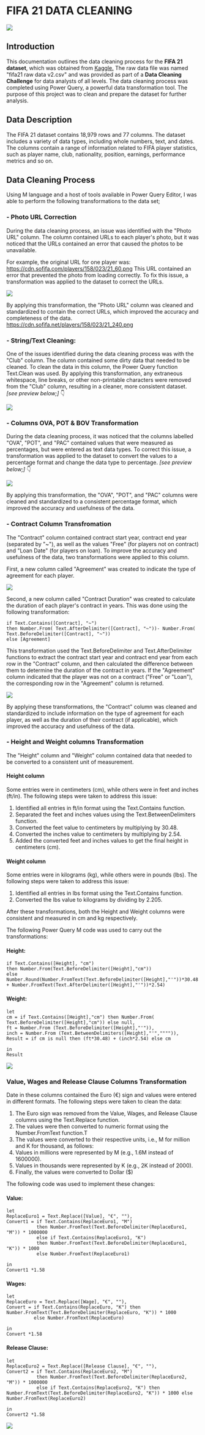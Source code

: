 # **FIFA 21 DATA CLEANING**

![](header1-03.jpg)
## Introduction
This documentation outlines the data cleaning process for the **FIFA 21 dataset**, which was obtained from [Kaggle.](https://www.kaggle.com/datasets/yagunnersya/fifa-21-messy-raw-dataset-for-cleaning-exploring) The raw data file was named "fifa21 raw data v2.csv" and was provided as part of a **Data Cleaning Challenge** for data analysts of all levels. The data cleaning process was completed using Power Query, a powerful data transformation tool. The purpose of this project was to clean and prepare the dataset for further analysis.

## Data Description
The FIFA 21 dataset contains 18,979 rows and 77 columns. The dataset includes a variety of data types, including whole numbers, text, and dates. The columns contain a range of information related to FIFA player statistics, such as player name, club, nationality, position, earnings, performance metrics and so on.

## Data Cleaning Process
Using M language and a host of tools available in Power Query Editor, I was able to perform the following transformations to the data set;

### - Photo URL Correction
During the data cleaning process, an issue was identified with the "Photo URL" column. The column contained URLs to each player's photo, but it was noticed that the URLs contained an error that caused the photos to be unavailable.

For example, the original URL for one player was:
https://cdn.sofifa.com/players/158/023/21_60.png
This URL contained an error that prevented the photo from loading correctly. To fix this issue, a transformation was applied to the dataset to correct the URLs.

![](PhotoURL.jpg)

By applying this transformation, the "Photo URL" column was cleaned and standardized to contain the correct URLs, which improved the accuracy and completeness of the data.
https://cdn.sofifa.net/players/158/023/21_240.png 

### - String/Text Cleaning:
One of the issues identified during the data cleaning process was with the "Club" column. The column contained some dirty data that needed to be cleaned. To clean the data in this column, the Power Query function Text.Clean was used. By applying this transformation, any extraneous whitespace, line breaks, or other non-printable characters were removed from the "Club" column, resulting in a cleaner, more consistent dataset. _[see preview below;]_ 👇

![](clean2.jpg)

### - Columns OVA, POT & BOV Transformation
During the data cleaning process, it was noticed that the columns labelled "OVA", "POT", and "PAC" contained values that were measured as percentages, but were entered as text data types. To correct this issue, a transformation was applied to the dataset to convert the values to a percentage format and change the data type to percentage.
_[see preview below;]_ 👇

![](ova-pot-bov.jpg)

By applying this transformation, the "OVA", "POT", and "PAC" columns were cleaned and standardized to a consistent percentage format, which improved the accuracy and usefulness of the data.

### - Contract Column Transfromation

The "Contract" column contained contract start year, contract end year (separated by "~"), as well as the values "Free" (for players not on contract) and "Loan Date" (for players on loan). To improve the accuracy and usefulness of the data, two transformations were applied to this column.

First, a new column called "Agreement" was created to indicate the type of agreement for each player.

![](Agreement.jpg)

Second, a new column called "Contract Duration" was created to calculate the duration of each player's contract in years. This was done using the following transformation:

```
if Text.Contains([Contract], "~")
then Number.From( Text.AfterDelimiter([Contract], "~"))- Number.From( Text.BeforeDelimiter([Contract], "~"))
else [Agreement]
```

This transformation used the Text.BeforeDelimiter and Text.AfterDelimiter functions to extract the contract start year and contract end year from each row in the "Contract" column, and then calculated the difference between them to determine the duration of the contract in years. If the "Agreement" column indicated that the player was not on a contract ("Free" or "Loan"), the corresponding row in the "Agreement" column is returned.

![](Contract.jpg)

By applying these transformations, the "Contract" column was cleaned and standardized to include information on the type of agreement for each player, as well as the duration of their contract (if applicable), which improved the accuracy and usefulness of the data.

### - Height and Weight columns Transformation

The "Height" column and "Weight" column contained data that needed to be converted to a consistent unit of measurement.

#### Height column

Some entries were in centimeters (cm), while others were in feet and inches (ft/in). The following steps were taken to address this issue:

1. Identified all entries in ft/in format using the Text.Contains function.
2. Separated the feet and inches values using the Text.BetweenDelimiters function.
3. Converted the feet value to centimeters by multiplying by 30.48.
4. Converted the inches value to centimeters by multiplying by 2.54.
5. Added the converted feet and inches values to get the final height in centimeters (cm).

#### Weight column

Some entries were in kilograms (kg), while others were in pounds (lbs). The following steps were taken to address this issue:

1. Identified all entries in lbs format using the Text.Contains function.
2. Converted the lbs value to kilograms by dividing by 2.205.

After these transformations, both the Height and Weight columns were consistent and measured in cm and kg respectively.

The following Power Query M code was used to carry out the transformations:

#### Height:

```
if Text.Contains([Height], "cm")
then Number.From(Text.BeforeDelimiter([Height],"cm"))
else Number.Round(Number.FromText(Text.BeforeDelimiter([Height],"'"))*30.48 + Number.FromText(Text.AfterDelimiter([Height],"'"))*2.54)
```

#### Weight:

```
let
cm = if Text.Contains([Height],"cm") then Number.From( Text.BeforeDelimiter([Height],"cm")) else null,
ft = Number.From (Text.BeforeDelimiter([Height],"'")),
inch = Number.From (Text.BetweenDelimiters([Height],"'","""")),
Result = if cm is null then (ft*30.48) + (inch*2.54) else cm

in
Result
```

![](hw.jpg)

### Value, Wages and Release Clause Columns Transformation

Date in these columns contained the Euro (€) sign and values were entered in different formats. The following steps were taken to clean the data:

1. The Euro sign was removed from the Value, Wages, and Release Clause columns using the Text.Replace function.
2. The values were then converted to numeric format using the Number.FromText function.T
3. The values were converted to their respective units, i.e., M for million and K for thousand, as follows:
4. Values in millions were represented by M (e.g., 1.6M instead of 1600000).
5. Values in thousands were represented by K (e.g., 2K instead of 2000).
6. Finally, the values were converted to Dollar ($)

The following code was used to implement these changes:

#### Value:

```
let 
ReplaceEuro1 = Text.Replace([Value], "€", ""),
Convert1 = if Text.Contains(ReplaceEuro1, "M")
           then Number.FromText(Text.BeforeDelimiter(ReplaceEuro1, "M")) * 1000000
           else if Text.Contains(ReplaceEuro1, "K")
           then Number.FromText(Text.BeforeDelimiter(ReplaceEuro1, "K")) * 1000
           else Number.FromText(ReplaceEuro1)

in
Convert1 *1.58
```

#### Wages:

```
let 
ReplaceEuro = Text.Replace([Wage], "€", ""),
Convert = if Text.Contains(ReplaceEuro, "K") then Number.FromText(Text.BeforeDelimiter(ReplaceEuro, "K")) * 1000 
          else Number.FromText(ReplaceEuro)

in 
Convert *1.58
```

#### Release Clause:

```
let 
ReplaceEuro2 = Text.Replace([Release Clause], "€", ""),
Convert2 = if Text.Contains(ReplaceEuro2, "M")
           then Number.FromText(Text.BeforeDelimiter(ReplaceEuro2, "M")) * 1000000
           else if Text.Contains(ReplaceEuro2, "K") then Number.FromText(Text.BeforeDelimiter(ReplaceEuro2, "K")) * 1000 else Number.FromText(ReplaceEuro2)

in
Convert2 *1.58
```
![](Wages1-04.jpg)
